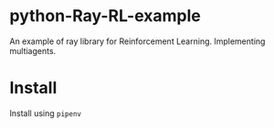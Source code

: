 # python-Ray-RL-example
An example of ray library for Reinforcement Learning. Implementing multiagents.

# Install
Install using `pipenv`
